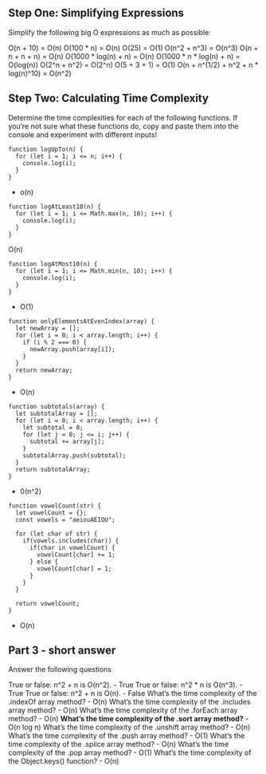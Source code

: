 ## Step One: Simplifying Expressions

Simplify the following big O expressions as much as possible:

O(n + 10) = O(n)
O(100 \* n) = O(n)
O(25) = O(1)
O(n^2 + n^3) = O(n^3)
O(n + n + n + n) = O(n)
O(1000 \* log(n) + n) = O(n)
O(1000 \* n \* log(n) + n) = O(log(n))
O(2^n + n^2) = O(2^n)
O(5 + 3 + 1) = O(1)
O(n + n^(1/2) + n^2 + n \* log(n)^10) = O(n^2)

## Step Two: Calculating Time Complexity

Determine the time complexities for each of the following functions. If you’re not sure what these functions do, copy and paste them into the console and experiment with different inputs!

```
function logUpTo(n) {
  for (let i = 1; i <= n; i++) {
    console.log(i);
  }
}
```

- o(n)

```
function logAtLeast10(n) {
  for (let i = 1; i <= Math.max(n, 10); i++) {
    console.log(i);
  }
}
```

O(n)

```
function logAtMost10(n) {
  for (let i = 1; i <= Math.min(n, 10); i++) {
    console.log(i);
  }
}
```

- O(1)

```
function onlyElementsAtEvenIndex(array) {
  let newArray = [];
  for (let i = 0; i < array.length; i++) {
    if (i % 2 === 0) {
      newArray.push(array[i]);
    }
  }
  return newArray;
}
```

- O(n)

```
function subtotals(array) {
  let subtotalArray = [];
  for (let i = 0; i < array.length; i++) {
    let subtotal = 0;
    for (let j = 0; j <= i; j++) {
      subtotal += array[j];
    }
    subtotalArray.push(subtotal);
  }
  return subtotalArray;
}
```

- 0(n^2)

```
function vowelCount(str) {
  let vowelCount = {};
  const vowels = "aeiouAEIOU";

  for (let char of str) {
    if(vowels.includes(char)) {
      if(char in vowelCount) {
        vowelCount[char] += 1;
      } else {
        vowelCount[char] = 1;
      }
    }
  }

  return vowelCount;
}
```

- O(n)

## Part 3 - short answer

Answer the following questions

True or false: n^2 + n is O(n^2). - True
True or false: n^2 \* n is O(n^3). - True
True or false: n^2 + n is O(n). - False
What’s the time complexity of the .indexOf array method? - O(n)
What’s the time complexity of the .includes array method? - O(n)
What’s the time complexity of the .forEach array method? - O(n)
**What’s the time complexity of the .sort array method?** - O(n log n)
What’s the time complexity of the .unshift array method? - O(n)
What’s the time complexity of the .push array method? - O(1)
What’s the time complexity of the .splice array method? - O(n)
What’s the time complexity of the .pop array method? - O(1)
What’s the time complexity of the Object.keys() function? - O(n)
